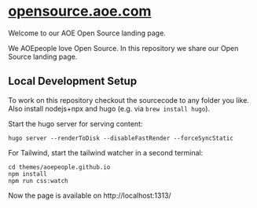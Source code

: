 # [opensource.aoe.com](https://opensource.aoe.com)

Welcome to our AOE Open Source landing page.

We AOEpeople love Open Source. In this repository we share our Open Source landing page.

## Local Development Setup

To work on this repository checkout the sourcecode to any folder you like.
Also install nodejs+npx and hugo (e.g. via `brew install hugo`).

Start the hugo server for serving content:
```
hugo server --renderToDisk --disableFastRender --forceSyncStatic
```

For Tailwind, start the tailwind watcher in a second terminal:
```
cd themes/aoepeople.github.io
npm install
npm run css:watch
```

Now the page is available on http://localhost:1313/

